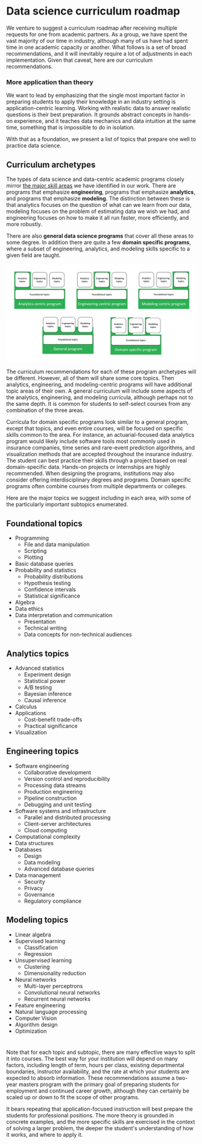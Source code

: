 # Data science curriculum roadmap

We venture to suggest a curriculum roadmap after receiving multiple requests for one from academic partners. As a group, we have spent the vast majority of our time in industry, although many of us have had spent time in one academic capacity or another.  What follows is a set of broad recommendations, and it will inevitably require a lot of adjustments in each implementation. Given that caveat, here are our curriculum recommendations.

### More application than theory

We want to lead by emphasizing that the single most important factor in preparing students to apply their knowledge in an industry setting is application-centric learning. Working with realistic data to answer realistic questions is their best preparation. It grounds abstract concepts in hands-on experience, and it teaches data mechanics and data intuition at the same time, something that is impossible to do in isolation.

With that as a foundation, we present a list of topics that prepare one well to practice data science.

## Curriculum archetypes

The types of data science and data-centric academic programs closely mirror [the major skill areas](what_DS_do.md) we have identified in our work. There are programs that emphasize **engineering**, programs that emphasize **analytics**, and programs that emphasize **modeling**.  The distinction between these is that analytics focuses on the question of what can we learn from our data, modeling focuses on the problem of estimating data we wish we had, and engineering focuses on how to make it all run faster,  more efficiently, and more robustly.

There are also **general data science programs** that cover all these areas to some degree. In addition there are quite a few **domain specific programs**, where a subset of engineering, analytics, and modeling skills specific to a given field are taught.

![Data program archetypes](program_archetypes.png)

The curriculum recommendations for each of these program archetypes will be different. However, all of them will share some core topics. Then analytics, engineering, and modeling-centric programs will have additional topic areas of their own. A general curriculum will include some aspects of the analytics, engineering, and modeling curricula, although perhaps not to the same depth. It is common for students to self-select courses from any combination of the three areas.

Curricula for domain specific programs look similar to a general program, except that topics, and even entire courses, will be focused on specific skills common to the area. For instance, an actuarial-focused data analytics program would likely include  software tools most commonly used in insurance companies, time series and rare-event prediction algorithms, and visualization methods that are accepted throughout the insurance industry. The student can best practice their skills through a project based on real domain-specific data.  Hands-on projects or internships are highly recommended.  When designing the programs, institutions may also consider offering interdisciplinary degrees and programs.  Domain specific programs often combine courses from multiple departments or colleges.

Here are the major topics we suggest including in each area, with some of the particularly important subtopics enumerated.

## Foundational topics
* Programming
    * File and data manipulation
    * Scripting
    * Plotting
* Basic database queries
* Probability and statistics
    * Probability distributions
    * Hypothesis testing
    * Confidence intervals
    * Statistical significance
* Algebra
* Data ethics
* Data interpretation and communication
    * Presentation
    * Technical writing
    * Data concepts for non-technical audiences

## Analytics topics
* Advanced statistics
    * Experiment design
    * Statistical power
    * A/B testing
    * Bayesian inference
    * Causal inference
* Calculus
* Applications
    * Cost-benefit trade-offs
    * Practical significance
* Visualization

## Engineering topics
* Software engineering
    * Collaborative development
    * Version control and reproducibility
    * Processing data streams
    * Production engineering
    * Pipeline construction
    * Debugging and unit testing
* Software systems and infrastructure
    * Parallel and distributed processing
    * Client-server architectures
    * Cloud computing
* Computational complexity
* Data structures
* Databases
    * Design
    * Data modeling
    * Advanced database queries
* Data management
    * Security
    * Privacy
    * Governance
    * Regulatory compliance

## Modeling topics
* Linear algebra
* Supervised learning
    * Classification
    * Regression
* Unsupervised learning
    * Clustering
    * Dimensionality reduction
* Neural networks
    * Multi-layer perceptrons
    * Convolutional neural networks
    * Recurrent neural networks
* Feature engineering
* Natural language processing
* Computer Vision
* Algorithm design
* Optimization

#
Note that for each topic and subtopic, there are many effective ways to split it into courses. The best way for your institution will depend on many factors, including length of term, hours per class, existing departmental boundaries, instructor availability, and the rate at which your students are expected to absorb information. These recommendations assume a two-year masters program with the primary goal of preparing students for employment and continued career growth, although they can certainly be scaled up or down to fit the scope of other programs.

It bears repeating that application-focused instruction will best prepare the students for professional positions. The more theory is grounded in concrete examples, and the more specific skills are exercised in the context of solving a larger problem, the deeper the student's understanding of how it works, and where to apply it.
